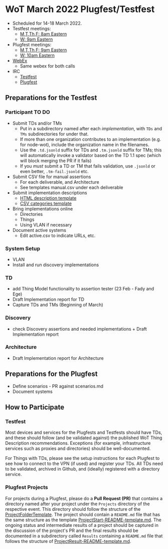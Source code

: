 # WoT March 2022 Plugfest/Testfest

* Scheduled for 14-18 March 2022.
* Testfest meetings: 
   - [M,T,Th,F: 8am Eastern](https://www.w3.org/groups/wg/wot/calendar)
   - [W: 9am Eastern](https://www.w3.org/groups/wg/wot/calendar)
* Plugfest meetings: 
   - [M,T,Th,F: 9am Eastern](https://www.w3.org/groups/wg/wot/calendar)
   - [W: 10am Eastern](https://www.w3.org/groups/wg/wot/calendar)
* [WebEx](https://lists.w3.org/Archives/Member/member-wot-ig/2022Mar/0002.html)
   - Same webex for both calls
* IRC
   - [Testfest](https://irc.w3.org/?channels=wot-tf)
   - [Plugfest](https://irc.w3.org/?channels=wot-pf)

## Preparations for the Testfest

### Participant TO DO

* Submit TDs and/or TMs
   * Put in a subdirectory named after each *implementation*, with `TDs` and `TMs` subdirectories for under that.
   * If more than one organization contributes to an implementation (e.g. for node-wot), include the organization name in the filenames.
   * Use the `.td.jsonld` suffix for TDs and `.tm.jsonld` suffix for TMs; this will automatically invoke a validator based on the TD 1.1 spec (which will block merging the PR if it fails)
   * If you *must* submit a TD or TM that fails validation, use `.jsonld` or even better, `.tm-fail.jsonld` etc.
* Submit CSV file for manual assertions
   * For each deliverable, and Architecture
   * See templates manual.csv under each deliverable
* Submit implementation descriptions
   * [HTML description template](../templates/TestImplementation/impldesc.html)
   * [CSV categories template](../templates/TestImplementation/impl.csv)
* Bring implementations online
   * Directories
   * Things
   * Using VLAN if necessary
* Document active systems 
   * Edit active.csv to indicate URLs, etc.

### System Setup
* VLAN
* Install and run discovery implementations

### TD

*  add Thing Model functionality to assertion tester (23 Feb - Fady and Ege)
*  Draft Implementation report for TD
*  Capture TDs and TMs (Beginning of March)

### Discovery
* check Discovery assertions and needed implementations + Draft Implementation report

### Architecture
*  Draft Implementation report for Architecture
   
## Preparations for the Plugfest

* Define scenarios - PR against scenarios.md
* Document systems

## How to Participate

### __Testfest__

Most devices and services for the Plugfests and Testfests should have TDs, and these
should follow (and be validated against) the published WoT Thing Description
recommendations.  Exceptions (for example, infrastructure services
such as proxies and directories) should be well-documented.

For Things with TDs, please see the setup
instructions for each Plugfest to see how to connect to the VPN (if used)
and register your TDs.
All TDs need to be validated, archived in Github, and (ideally) registered
with a directory service.

### __Plugfest Projects__

For projects during a Plugfest, please do a __Pull Request (PR)__  that contains a directory named after your project under the `Projects` directory of the respective event. This directory should follow the structure of the [ProjectFolderTemplate](../templates/ProjectFolderTemplate). The project should contain a `README.md` file that has the same structure as the template [ProjectStart-README-template.md](../templates/ProjectFolderTemplate/ProjectStart-README-template.md).
The ongoing status and intermediate results of a project should be captured in the discussion of the project's PR
and the final results should be documented in a subdirectory called `Results` containing a `README.md` file that follows the structure of [ProjectResult-README-template.md](../templates/ProjectFolderTemplate/Results/ProjectResult-README-template.md).
